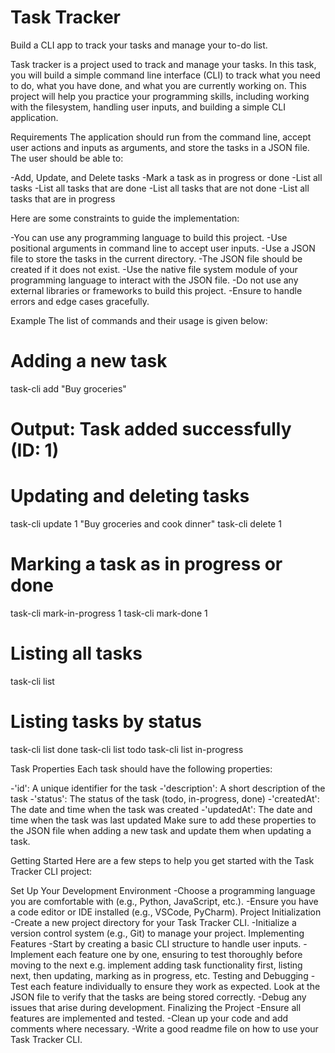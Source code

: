 # Task Tracker

Build a CLI app to track your tasks and manage your to-do list.

Task tracker is a project used to track and manage your tasks. In this task, you will build a simple command line interface (CLI) to track what you need to do, what you have done, and what you are currently working on. This project will help you practice your programming skills, including working with the filesystem, handling user inputs, and building a simple CLI application.

Requirements
The application should run from the command line, accept user actions and inputs as arguments, and store the tasks in a JSON file. The user should be able to:

-Add, Update, and Delete tasks
-Mark a task as in progress or done
-List all tasks
-List all tasks that are done
-List all tasks that are not done
-List all tasks that are in progress

Here are some constraints to guide the implementation:

-You can use any programming language to build this project.
-Use positional arguments in command line to accept user inputs.
-Use a JSON file to store the tasks in the current directory.
-The JSON file should be created if it does not exist.
-Use the native file system module of your programming language to interact with the JSON file.
-Do not use any external libraries or frameworks to build this project.
-Ensure to handle errors and edge cases gracefully.

Example
The list of commands and their usage is given below:

# Adding a new task
task-cli add "Buy groceries"
# Output: Task added successfully (ID: 1)

# Updating and deleting tasks
task-cli update 1 "Buy groceries and cook dinner"
task-cli delete 1

# Marking a task as in progress or done
task-cli mark-in-progress 1
task-cli mark-done 1

# Listing all tasks
task-cli list

# Listing tasks by status
task-cli list done
task-cli list todo
task-cli list in-progress

Task Properties
Each task should have the following properties:

-'id': A unique identifier for the task
-'description': A short description of the task
-'status': The status of the task (todo, in-progress, done)
-'createdAt': The date and time when the task was created
-'updatedAt': The date and time when the task was last updated
Make sure to add these properties to the JSON file when adding a new task and update them when updating a task.

Getting Started
Here are a few steps to help you get started with the Task Tracker CLI project:

Set Up Your Development Environment
-Choose a programming language you are comfortable with (e.g., Python, JavaScript, etc.).
-Ensure you have a code editor or IDE installed (e.g., VSCode, PyCharm).
Project Initialization
-Create a new project directory for your Task Tracker CLI.
-Initialize a version control system (e.g., Git) to manage your project.
Implementing Features
-Start by creating a basic CLI structure to handle user inputs.
-Implement each feature one by one, ensuring to test thoroughly before moving to the next e.g. implement adding task functionality first, listing next, then updating, marking as in progress, etc.
Testing and Debugging
-Test each feature individually to ensure they work as expected. Look at the JSON file to verify that the tasks are being stored correctly.
-Debug any issues that arise during development.
Finalizing the Project
-Ensure all features are implemented and tested.
-Clean up your code and add comments where necessary.
-Write a good readme file on how to use your Task Tracker CLI.
